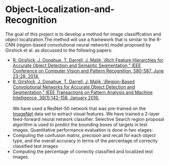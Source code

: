 # Object-Localization-and-Recognition

The goal of this project is to develop a method for image classiffcation and object localization.The method will use a framework that is similar to the R-CNN (region-based convolutional neural network) model proposed by Girshick et al. as discussed to the following papers:
* [R. Girshick, J. Donahue, T. Darrell, J. Malik, \Rich Feature Hierarchies for Accurate Object Detection and Semantic Segmentation," IEEE Conference on Computer Vision and Pattern Recognition, 580-587, June 23-28, 2014.](https://www.cv-foundation.org/openaccess/content_cvpr_2014/papers/Girshick_Rich_Feature_Hierarchies_2014_CVPR_paper.pdf)
* [R. Girshick, J. Donahue, T. Darrell, J. Malik, \Region-Based Convolutional Networks for Accurate Object Detection and Segmentation," IEEE Transactions on Pattern Analysis and Machine Intelligence, 38(1):142-158, January 2016.](https://ieeexplore.ieee.org/stamp/stamp.jsp?tp=&arnumber=7112511) <br/><br/>
We have used a ResNet-50 network that was pre-trained on the [ImageNet](http://www.image-net.org) data set to extract visual features. We have trained a 2-layer feed-forward neural network classifier. Selective Search region proposal algorithm is used to predict the bounding boxes of targets in test images. Quantitative performance evaluation is done in two stages: 
* Computing the confusion matrix, precision and recall for each object type, and the overall accuracy in terms of the percentage of correctly classified test images
* Computing the percentage of correctly classified and localized test images. 
